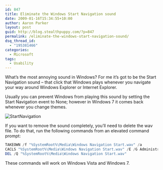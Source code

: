 ```yaml
---
id: 847
title: Eliminate the Windows Start Navigation sound
date: 2009-01-16T15:34:55+10:00
author: Aaron Parker
layout: post
guid: http://blog.stealthpuppy.com/?p=847
permalink: /eliminate-the-windows-start-navigation-sound/
dsq_thread_id:
  - "195381466"
categories:
  - Microsoft
tags:
  - Usability
---
```

What’s the most annoying sound in Windows? For me it’s got to be the Start Navigation sound – that click that Windows plays whenever you navigate your way around Windows Explorer or Internet Explorer.

Usually you can prevent Windows from playing this sound by setting the Start Navigation event to None; however in Windows 7 it comes back whenever you change themes.

![StartNavigation]({{site.baseurl}}/media/2009/01/startnavigation.png)

If you want to remove the sound completely, you’ll need to delete the wav file. To do that, run the following commands from an elevated command prompt:

```powershell
TAKEOWN /f "%SystemRoot%\Media\Windows Navigation Start.wav" /a  
CACLS "%SystemRoot%\Media\Windows Navigation Start.wav" /E /G Administrators:F  
DEL /Q "%SystemRoot%\Media\Windows Navigation Start.wav"
```

These commands will work on Windows Vista and Windows 7.
